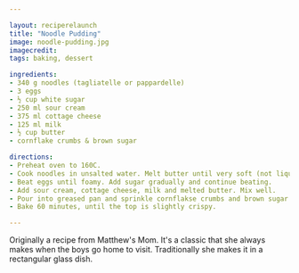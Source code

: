 ```yaml
---

layout: reciperelaunch
title: "Noodle Pudding"
image: noodle-pudding.jpg
imagecredit:
tags: baking, dessert

ingredients:
- 340 g noodles (tagliatelle or pappardelle)
- 3 eggs
- ½ cup white sugar
- 250 ml sour cream
- 375 ml cottage cheese
- 125 ml milk
- ½ cup butter
- cornflake crumbs & brown sugar

directions:
- Preheat oven to 160C.
- Cook noodles in unsalted water. Melt butter until very soft (not liquid).
- Beat eggs until foamy. Add sugar gradually and continue beating.
- Add sour cream, cottage cheese, milk and melted butter. Mix well.
- Pour into greased pan and sprinkle cornflakse crumbs and brown sugar mixed over the top.
- Bake 60 minutes, until the top is slightly crispy.

---
```


Originally a recipe from Matthew's Mom. It's a classic that she always makes when the boys go home to visit. Traditionally she makes it in a rectangular glass dish.